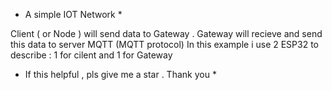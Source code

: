 * A simple IOT Network *

Client ( or Node ) will send data to Gateway . Gateway will recieve and send this data to server MQTT (MQTT protocol)
In this example i use 2 ESP32 to describe : 1 for cilent and 1 for Gateway 

* If this helpful , pls give me a star . Thank you *
